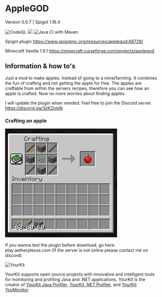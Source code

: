 # AppleGOD
Version 0.0.7  |  Spigot 1.16.4

![CodeQL](https://github.com/Ylacat/AppleGod/workflows/CodeQL/badge.svg)
<a href="https://codeclimate.com/github/Ylacat/applegod/maintainability"><img src="https://api.codeclimate.com/v1/badges/c09768dbb74ba270a960/maintainability" /></a>
![Java CI with Maven](https://github.com/Ylacat/AppleGod/workflows/Java%20CI%20with%20Maven/badge.svg)

Spigot plugin
https://www.spigotmc.org/resources/applegod.68729/

Minecraft Vanilla 1.8.1
https://minecraft.curseforge.com/projects/applegod


## Information & how to's
Just a mod to make apples. Instead of going to a mine/farming.
It combines the fun of crafting and not getting the apple for free. The apples are craftable from within the servers recipes, therefore you can see how an apple is crafted. Now no more worries about finding apples.

I will update the plugin when needed. Feel free to join the Discord server.
https://discord.gg/3zKZnmN

### Crafting an apple
![image of crafting an apple](img/craft.png)

If you wanna test the plugin before download, go here: play.aetherplexus.com
(If the server is not online please contact me on discord)

![YourKit](https://www.yourkit.com/images/yklogo.png)

YourKit supports open source projects with innovative and intelligent tools
for monitoring and profiling Java and .NET applications.
YourKit is the creator of <a href="https://www.yourkit.com/java/profiler/">YourKit Java Profiler</a>,
<a href="https://www.yourkit.com/.net/profiler/">YourKit .NET Profiler</a>,
and <a href="https://www.yourkit.com/youmonitor/">YourKit YouMonitor</a>.
